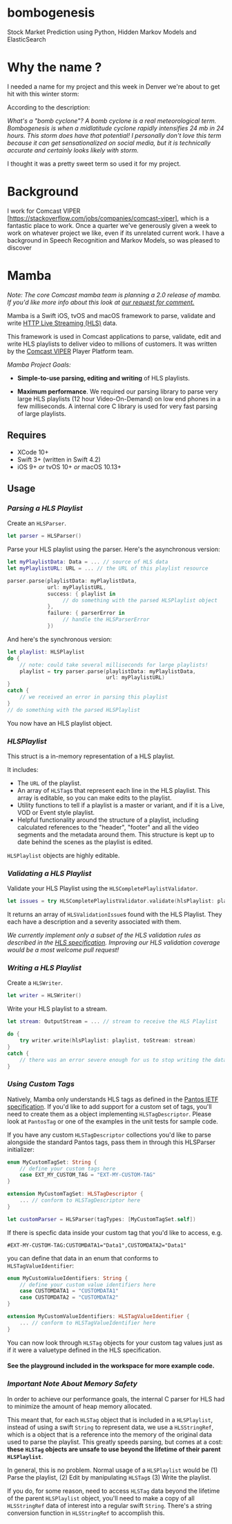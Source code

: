 # bombogenesis
Stock Market Prediction using Python, Hidden Markov Models and ElasticSearch

# Why the name ?

I needed a name for my project and this week in Denver we're about to get hit with this winter storm:

According to the description:

_What's a "bomb cyclone"? 
A bomb cyclone is a real meteorological term. Bombogenesis is when a midlatitude cyclone rapidly intensifies 24 mb in 24 hours. This storm does have that potential! I personally don't love this term because it can get sensationalized on social media, but it is technically accurate and certainly looks likely with storm._

I thought it was a pretty sweet term so used it for my project.

# Background

I work for Comcast VIPER [https://stackoverflow.com/jobs/companies/comcast-viper], which is a fantastic place to work. Once a quarter we've generously given a week to work on whatever project we like, even if its unrelated current work. I have a background in Speech Recognition and Markov Models, so was pleased to discover  

Mamba
===

_Note: The core Comcast mamba team is planning a 2.0 release of mamba. If you'd like more info about this look at [our request for comment.](./MAMBA_2_REQUEST_FOR_COMMENT.md)_

Mamba is a Swift iOS, tvOS and macOS framework to parse, validate and write [HTTP Live Streaming (HLS)](https://tools.ietf.org/html/draft-pantos-http-live-streaming-23) data.

This framework is used in Comcast applications to parse, validate, edit and write HLS playlists to deliver video to millions of customers. It was written by the [Comcast VIPER](https://stackoverflow.com/jobs/companies/comcast-viper) Player Platform team.

_Mamba Project Goals:_

* **Simple-to-use parsing, editing and writing** of HLS playlists.

* **Maximum performance**. We required our parsing library to parse very large HLS playlists (12 hour Video-On-Demand) on low end phones in a few milliseconds. A internal core C library is used for very fast parsing of large playlists.

## Requires

* XCode 10+
* Swift 3+ (written in Swift 4.2)
* iOS 9+ _or_ tvOS 10+ _or_ macOS 10.13+

## Usage

### _Parsing a HLS Playlist_

Create an `HLSParser`. 

```swift
let parser = HLSParser()
```

Parse your HLS playlist using the parser. Here's the asynchronous version:

```swift
let myPlaylistData: Data = ... // source of HLS data
let myPlaylistURL: URL = ... // the URL of this playlist resource

parser.parse(playlistData: myPlaylistData,
             url: myPlaylistURL,
             success: { playlist in
                  // do something with the parsed HLSPlaylist object
             },
             failure: { parserError in
                  // handle the HLSParserError
             })
```

And here's the  synchronous version:

```swift
let playlist: HLSPlaylist
do {
    // note: could take several milliseconds for large playlists!
    playlist = try parser.parse(playlistData: myPlaylistData,
                                url: myPlaylistURL)
}
catch {
    // we received an error in parsing this playlist
}
// do something with the parsed HLSPlaylist
```

You now have an HLS playlist object.

### _HLSPlaylist_

This struct is a in-memory representation of a HLS playlist.

It includes:

* The `URL` of the playlist.
* An array of `HLSTag`s that represent each line in the HLS playlist. This array is editable, so you can make edits to the playlist.
* Utility functions to tell if a playlist is a master or variant, and if it is a Live, VOD or Event style playlist.
* Helpful functionality around the structure of a playlist, including calculated references to the "header", "footer" and all the video segments and the metadata around them. This structure is kept up to date behind the scenes as the playlist is edited.

`HLSPlaylist` objects are highly editable.

### _Validating a HLS Playlist_

Validate your HLS Playlist using the `HLSCompletePlaylistValidator`.

```swift
let issues = try HLSCompletePlaylistValidator.validate(hlsPlaylist: playlist)
```

It returns an array of `HLSValidationIssue`s found with the HLS Playlist. They each have a description and a severity associated with them.

*We currently implement only a subset of the HLS validation rules as described in the [HLS specification](https://tools.ietf.org/html/draft-pantos-http-live-streaming-23). Improving our HLS validation coverage would be a most welcome pull request!*

### _Writing a HLS Playlist_

Create a `HLSWriter`.

```swift
let writer = HLSWriter()
```

Write your HLS playlist to a stream.

```swift
let stream: OutputStream = ... // stream to receive the HLS Playlist

do {
    try writer.write(hlsPlaylist: playlist, toStream: stream)
}
catch {
    // there was an error severe enough for us to stop writing the data
}
``` 

### _Using Custom Tags_

Natively, Mamba only understands HLS tags as defined in the [Pantos IETF specification](https://tools.ietf.org/html/draft-pantos-http-live-streaming-23). If you'd like to add support for a custom set of tags, you'll need to create them as a object implementing `HLSTagDescriptor`. Please look at `PantosTag` or one of the examples in the unit tests for sample code.

If you have any custom `HLSTagDescriptor` collections you'd like to parse alongside the standard Pantos tags, pass them in through this HLSParser initializer:

```swift
enum MyCustomTagSet: String {
    // define your custom tags here
    case EXT_MY_CUSTOM_TAG = "EXT-MY-CUSTOM-TAG"
}

extension MyCustomTagSet: HLSTagDescriptor {
    ... // conform to HLSTagDescriptor here
}

let customParser = HLSParser(tagTypes: [MyCustomTagSet.self])
```

If there is specfic data inside your custom tag that you'd like to access, e.g.

```
#EXT-MY-CUSTOM-TAG:CUSTOMDATA1="Data1",CUSTOMDATA2="Data1"
```

you can define that data in an enum that conforms to `HLSTagValueIdentifier`:

```swift
enum MyCustomValueIdentifiers: String {
    // define your custom value identifiers here
    case CUSTOMDATA1 = "CUSTOMDATA1"
    case CUSTOMDATA2 = "CUSTOMDATA2"
}

extension MyCustomValueIdentifiers: HLSTagValueIdentifier {
    ... // conform to HLSTagValueIdentifier here
}
```

You can now look through `HLSTag` objects for your custom tag values just as if it were a valuetype defined in the HLS specification.

#### See the playground included in the workspace for more example code.

### _Important Note About Memory Safety_

In order to achieve our performance goals, the internal C parser for HLS had to minimize the amount of heap memory allocated.

This meant that, for each `HLSTag` object that is included in a `HLSPlaylist`, instead of using a swift `String` to represent data, we use a `HLSStringRef`, which is a object that is a reference into the memory of the original data used to parse the playlist. This greatly speeds parsing, but comes at a cost: **these `HLSTag` objects are unsafe to use beyond the lifetime of their parent `HLSPlaylist`**. 

In general, this is no problem. Normal usage of a `HLSPlaylist` would be (1) Parse the playlist, (2) Edit by manipulating `HLSTag`s (3) Write the playlist. 

If you do, for some reason, need to access `HLSTag` data beyond the lifetime of the parent `HLSPlaylist` object, you'll need to make a copy of all `HLSStringRef` data of interest into a regular swift `String`. There's a string conversion function in `HLSStringRef` to accomplish this.
